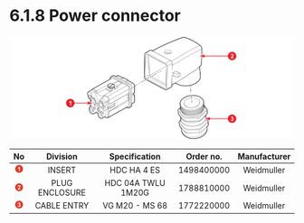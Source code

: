# 6.1.8 Power connector

![](../../.gitbook/assets/image142.png)

|                     **No**                    |  **Division**  |  **Specification** | **Order no.** | Manufacturer |
| :-------------------------------------------: | :------------: | :----------------: | :-----------: | :----------: |
| ![Adobe Systems](../../.gitbook/assets/1.png) |     INSERT     |     HDC HA 4 ES    |   1498400000  |  Weidmuller  |
| ![Adobe Systems](../../.gitbook/assets/2.png) | PLUG ENCLOSURE | HDC 04A TWLU 1M20G |   1788810000  |  Weidmuller  |
| ![Adobe Systems](../../.gitbook/assets/3.png) |   CABLE ENTRY  |   VG M20 - MS 68   |   1772220000  |  Weidmuller  |
